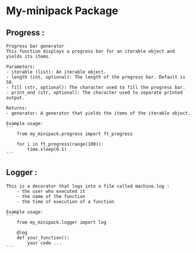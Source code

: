 # My-minipack Package

## Progress :

    Progress bar generator
    This function displays a progress bar for an iterable object and yields its items.

    Parameters:
    - iterable (list): An iterable object.
    - length (int, optional): The length of the progress bar. Default is 50.
    - fill (str, optional): The character used to fill the progress bar.
    - print_end (str, optional): The character used to separate printed output.

    Returns:
    - generator: A generator that yields the items of the iterable object.

    Example usage:
    ```
        from my_minipack.progress import ft_progress

        for i in ft_progress(range(100)):
            time.sleep(0.1)
    ```

## Logger :

    This is a decorator that logs into a file called machine.log :
        - the user who executed it
        - the name of the function
        - the time of execution of a function

    Example usage:
    ```
        from my_minipack.logger import log

        @log
        def your_function():
            your code ...
    ```

